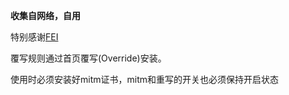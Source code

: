 **收集自网络，自用**

特别感谢[FEI](https://github.com/Infatuation-Fei/rule/tree/main/Stash)

覆写规则通过首页覆写(Override)安装。

使用时必须安装好mitm证书，mitm和重写的开关也必须保持开启状态
